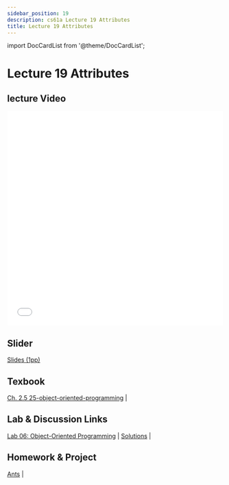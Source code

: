 ```yaml
---
sidebar_position: 19
description: cs61a Lecture 19 Attributes
title: Lecture 19 Attributes
---
```


import DocCardList from '@theme/DocCardList';


# Lecture 19 Attributes
## lecture Video

<iframe src="//player.bilibili.com/player.html?aid=277746636&bvid=BV17c411f78k&cid=1311465503&p=1&high_quality=1&danmaku=0" scrolling="no" border="0" frameborder="no" framespacing="0" allowfullscreen="true" allowfullscreen="allowfullscreen" width="100%" height="500" scrolling="no" frameborder="0" sandbox="allow-top-navigation allow-same-origin allow-forms allow-scripts"> </iframe>

## Slider
[Slides (1pp)](/resource/cs61a/19-Attributes_1pp.pdf)
## Texbook
[Ch. 2.5 25-object-oriented-programming](https://www.composingprograms.com/pages/25-object-oriented-programming.html) | 

## Lab & Discussion Links
[Lab 06: Object-Oriented Programming](./lab/lab06.md) | [Solutions](./lab/sol-lab06.md) | 

## Homework & Project
[Ants](./project/ants.md) | 


<DocCardList />

